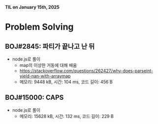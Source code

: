 **TIL on January 15th, 2025**

# Problem Solving
## BOJ#2845: 파티가 끝나고 난 뒤
* node.js로 풀이
    - map의 이상한 거동에 대해 배움
    - https://stackoverflow.com/questions/262427/why-does-parseint-yield-nan-with-arraymap
    - 메모리: 9448 kB, 시간: 104 ms, 코드 길이: 456 B

## BOJ#15000: CAPS
* node.js로 풀이
    - 메모리: 15628 kB, 시간: 132 ms, 코드 길이: 229 B
